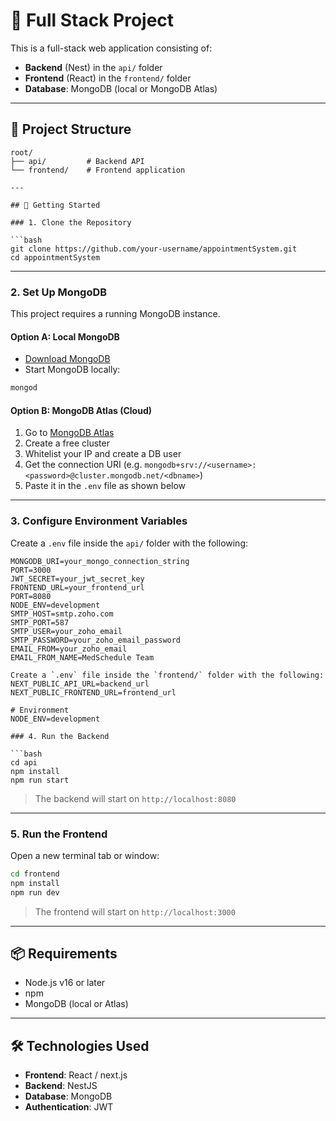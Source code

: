 # 🧩 Full Stack Project

This is a full-stack web application consisting of:

- **Backend** (Nest) in the `api/` folder  
- **Frontend** (React) in the `frontend/` folder  
- **Database**: MongoDB (local or MongoDB Atlas)

---

## 📁 Project Structure

```
root/
├── api/         # Backend API 
└── frontend/    # Frontend application

---

## 🚀 Getting Started

### 1. Clone the Repository

```bash
git clone https://github.com/your-username/appointmentSystem.git
cd appointmentSystem
```

---

### 2. Set Up MongoDB

This project requires a running MongoDB instance.

#### Option A: Local MongoDB

- [Download MongoDB](https://www.mongodb.com/try/download/community)
- Start MongoDB locally:

```bash
mongod
```

#### Option B: MongoDB Atlas (Cloud)

1. Go to [MongoDB Atlas](https://www.mongodb.com/cloud/atlas)
2. Create a free cluster
3. Whitelist your IP and create a DB user
4. Get the connection URI (e.g. `mongodb+srv://<username>:<password>@cluster.mongodb.net/<dbname>`)
5. Paste it in the `.env` file as shown below

---

### 3. Configure Environment Variables

Create a `.env` file inside the `api/` folder with the following:

```env
MONGODB_URI=your_mongo_connection_string
PORT=3000
JWT_SECRET=your_jwt_secret_key
FRONTEND_URL=your_frontend_url
PORT=8080
NODE_ENV=development
SMTP_HOST=smtp.zoho.com
SMTP_PORT=587
SMTP_USER=your_zoho_email
SMTP_PASSWORD=your_zoho_email_password
EMAIL_FROM=your_zoho_email
EMAIL_FROM_NAME=MedSchedule Team

Create a `.env` file inside the `frontend/` folder with the following:
NEXT_PUBLIC_API_URL=backend_url
NEXT_PUBLIC_FRONTEND_URL=frontend_url

# Environment
NODE_ENV=development

### 4. Run the Backend

```bash
cd api
npm install
npm run start
```

> The backend will start on `http://localhost:8080`

---

### 5. Run the Frontend

Open a new terminal tab or window:

```bash
cd frontend
npm install
npm run dev
```

> The frontend will start on `http://localhost:3000` 

---

## 📦 Requirements

- Node.js v16 or later
- npm
- MongoDB (local or Atlas)

---

## 🛠️ Technologies Used

- **Frontend**: React / next.js
- **Backend**: NestJS
- **Database**: MongoDB
- **Authentication**: JWT 
